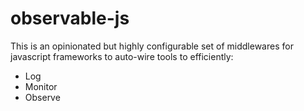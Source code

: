 # observable-js

This is an opinionated but highly configurable set of middlewares for javascript frameworks 
to auto-wire tools to efficiently:

* Log
* Monitor
* Observe

